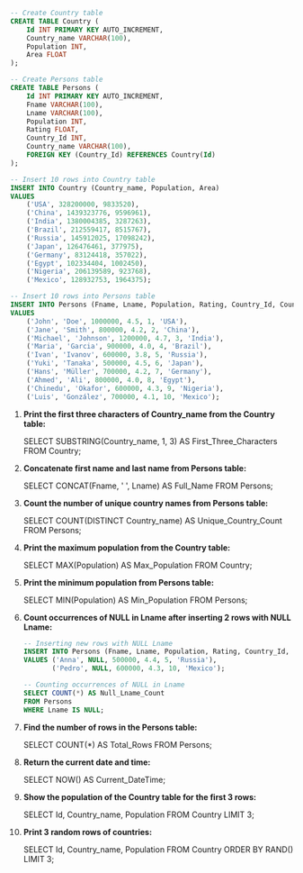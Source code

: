 ```sql
-- Create Country table
CREATE TABLE Country (
    Id INT PRIMARY KEY AUTO_INCREMENT,
    Country_name VARCHAR(100),
    Population INT,
    Area FLOAT
);

-- Create Persons table
CREATE TABLE Persons (
    Id INT PRIMARY KEY AUTO_INCREMENT,
    Fname VARCHAR(100),
    Lname VARCHAR(100),
    Population INT,
    Rating FLOAT,
    Country_Id INT,
    Country_name VARCHAR(100),
    FOREIGN KEY (Country_Id) REFERENCES Country(Id)
);
```
```sql
-- Insert 10 rows into Country table
INSERT INTO Country (Country_name, Population, Area)
VALUES 
    ('USA', 328200000, 9833520),
    ('China', 1439323776, 9596961),
    ('India', 1380004385, 3287263),
    ('Brazil', 212559417, 8515767),
    ('Russia', 145912025, 17098242),
    ('Japan', 126476461, 377975),
    ('Germany', 83124418, 357022),
    ('Egypt', 102334404, 1002450),
    ('Nigeria', 206139589, 923768),
    ('Mexico', 128932753, 1964375);

-- Insert 10 rows into Persons table
INSERT INTO Persons (Fname, Lname, Population, Rating, Country_Id, Country_name)
VALUES 
    ('John', 'Doe', 1000000, 4.5, 1, 'USA'),
    ('Jane', 'Smith', 800000, 4.2, 2, 'China'),
    ('Michael', 'Johnson', 1200000, 4.7, 3, 'India'),
    ('Maria', 'Garcia', 900000, 4.0, 4, 'Brazil'),
    ('Ivan', 'Ivanov', 600000, 3.8, 5, 'Russia'),
    ('Yuki', 'Tanaka', 500000, 4.5, 6, 'Japan'),
    ('Hans', 'Müller', 700000, 4.2, 7, 'Germany'),
    ('Ahmed', 'Ali', 800000, 4.0, 8, 'Egypt'),
    ('Chinedu', 'Okafor', 600000, 4.3, 9, 'Nigeria'),
    ('Luis', 'González', 700000, 4.1, 10, 'Mexico');
```

1. **Print the first three characters of Country_name from the Country table:**
   
   SELECT SUBSTRING(Country_name, 1, 3) AS First_Three_Characters
   FROM Country;
   
2. **Concatenate first name and last name from Persons table:**
   
   SELECT CONCAT(Fname, ' ', Lname) AS Full_Name
   FROM Persons;
   
3. **Count the number of unique country names from Persons table:**
   
   SELECT COUNT(DISTINCT Country_name) AS Unique_Country_Count
   FROM Persons;
   
4. **Print the maximum population from the Country table:**
   
   SELECT MAX(Population) AS Max_Population
   FROM Country;
   
5. **Print the minimum population from Persons table:**
   
   SELECT MIN(Population) AS Min_Population
   FROM Persons;
   
6. **Count occurrences of NULL in Lname after inserting 2 rows with NULL Lname:**
   ```sql
   -- Inserting new rows with NULL Lname
   INSERT INTO Persons (Fname, Lname, Population, Rating, Country_Id, Country_name)
   VALUES ('Anna', NULL, 500000, 4.4, 5, 'Russia'),
          ('Pedro', NULL, 600000, 4.3, 10, 'Mexico');
   
   -- Counting occurrences of NULL in Lname
   SELECT COUNT(*) AS Null_Lname_Count
   FROM Persons
   WHERE Lname IS NULL;
   ```

7. **Find the number of rows in the Persons table:**
   
   SELECT COUNT(*) AS Total_Rows
   FROM Persons;
   
8. **Return the current date and time:**
   
   SELECT NOW() AS Current_DateTime;
   
9. **Show the population of the Country table for the first 3 rows:**
   
   SELECT Id, Country_name, Population
   FROM Country
   LIMIT 3;

10. **Print 3 random rows of countries:**

    SELECT Id, Country_name, Population
    FROM Country
    ORDER BY RAND()
    LIMIT 3;
